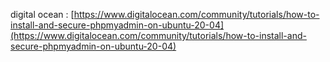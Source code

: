 digital ocean : [https://www.digitalocean.com/community/tutorials/how-to-install-and-secure-phpmyadmin-on-ubuntu-20-04](https://www.digitalocean.com/community/tutorials/how-to-install-and-secure-phpmyadmin-on-ubuntu-20-04)



